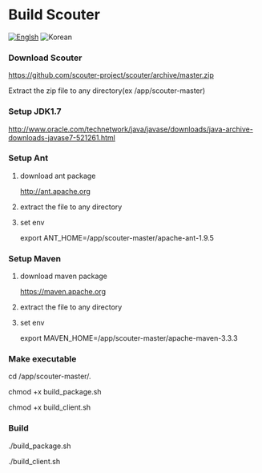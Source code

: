 # Build Scouter
[![Englsh](https://img.shields.io/badge/language-English-orange.svg)](Build-Scouter.md) ![Korean](https://img.shields.io/badge/language-Korean-blue.svg)

### Download Scouter
  https://github.com/scouter-project/scouter/archive/master.zip

  Extract the zip file to any directory(ex /app/scouter-master)

### Setup JDK1.7
   http://www.oracle.com/technetwork/java/javase/downloads/java-archive-downloads-javase7-521261.html

### Setup  Ant
1. download ant package

   http://ant.apache.org

2. extract the file to any directory

3. set env

   export ANT_HOME=/app/scouter-master/apache-ant-1.9.5

### Setup Maven
1. download maven package

   https://maven.apache.org
    
2. extract the file to any directory

3. set env

   export MAVEN_HOME=/app/scouter-master/apache-maven-3.3.3 

### Make executable
cd /app/scouter-master/.

chmod +x build_package.sh

chmod +x build_client.sh


### Build
./build_package.sh

./build_client.sh